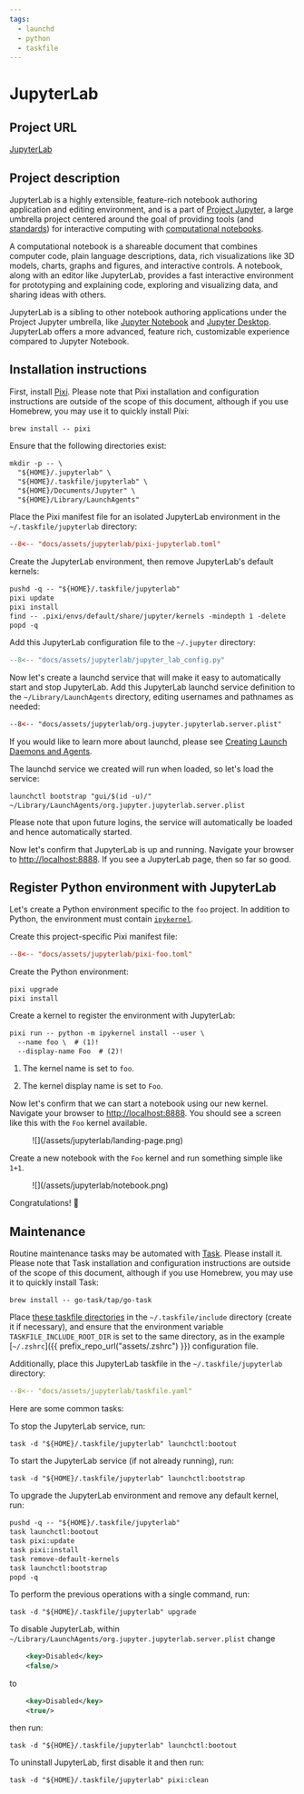 ```yaml
---
tags:
  - launchd
  - python
  - taskfile
---
```


# JupyterLab

## Project URL

[JupyterLab](https://jupyterlab.readthedocs.io/en/latest/index.html)

## Project description

JupyterLab is a highly extensible, feature-rich notebook authoring application and editing
environment, and is a part of [Project Jupyter](https://docs.jupyter.org/en/latest/),
a large umbrella project centered around the goal of providing tools (and
[standards](https://docs.jupyter.org/en/latest/#sub-project-documentation)) for interactive
computing with [computational notebooks](https://docs.jupyter.org/en/latest/#what-is-a-notebook).

A computational notebook is a shareable document that combines computer code, plain language
descriptions, data, rich visualizations like 3D models, charts, graphs and figures, and interactive
controls. A notebook, along with an editor like JupyterLab, provides a fast interactive environment
for prototyping and explaining code, exploring and visualizing data, and sharing ideas with others.

JupyterLab is a sibling to other notebook authoring applications under the Project Jupyter
umbrella, like [Jupyter Notebook](https://jupyter-notebook.readthedocs.io/en/latest/) and [Jupyter
Desktop](https://github.com/jupyterlab/jupyterlab-desktop). JupyterLab offers a more advanced,
feature rich, customizable experience compared to Jupyter Notebook.

## Installation instructions

First, install [Pixi](https://pixi.sh). Please note that Pixi installation and configuration
instructions are outside of the scope of this document, although if you use Homebrew, you may use it
to quickly install Pixi:

``` shell
brew install -- pixi
```

Ensure that the following directories exist:

``` shell
mkdir -p -- \
  "${HOME}/.jupyterlab" \
  "${HOME}/.taskfile/jupyterlab" \
  "${HOME}/Documents/Jupyter" \
  "${HOME}/Library/LaunchAgents"
```

Place the Pixi manifest file for an isolated JupyterLab environment in the `~/.taskfile/jupyterlab`
directory:

``` toml title="pixi.toml"
--8<-- "docs/assets/jupyterlab/pixi-jupyterlab.toml"
```

Create the JupyterLab environment, then remove JupyterLab's default kernels:

``` shell
pushd -q -- "${HOME}/.taskfile/jupyterlab"
pixi update
pixi install
find -- .pixi/envs/default/share/jupyter/kernels -mindepth 1 -delete
popd -q
```

Add this JupyterLab configuration file to the `~/.jupyter` directory:

``` python title="jupyter_lab_config.py"
--8<-- "docs/assets/jupyterlab/jupyter_lab_config.py"
```

Now let's create a launchd service that will make it easy to automatically start and stop
JupyterLab. Add this JupyterLab launchd service definition to the `~/Library/LaunchAgents`
directory, editing usernames and pathnames as needed:

``` xml title="org.jupyter.jupyterlab.server.plist"
--8<-- "docs/assets/jupyterlab/org.jupyter.jupyterlab.server.plist"
```

If you would like to learn more about launchd, please see [Creating Launch Daemons and
Agents](https://developer.apple.com/library/archive/documentation/MacOSX/Conceptual/BPSystemStartup/Chapters/CreatingLaunchdJobs.html).

The launchd service we created will run when loaded, so let's load the service:

``` shell
launchctl bootstrap "gui/$(id -u)/" ~/Library/LaunchAgents/org.jupyter.jupyterlab.server.plist
```

Please note that upon future logins, the service will automatically be loaded and hence
automatically started.

Now let's confirm that JupyterLab is up and running. Navigate your browser to
[http://localhost:8888](http://localhost:8888). If you see a JupyterLab page, then so far so good.

## Register Python environment with JupyterLab

Let's create a Python environment specific to the `foo` project. In addition to Python, the
environment must contain [`ipykernel`](https://ipykernel.readthedocs.io).

Create this project-specific Pixi manifest file:

``` toml title="pixi.toml"
--8<-- "docs/assets/jupyterlab/pixi-foo.toml"
```

Create the Python environment:

``` shell
pixi upgrade
pixi install
```

Create a kernel to register the environment with JupyterLab:

``` { .shell .annotate }
pixi run -- python -m ipykernel install --user \
  --name foo \  # (1)!
  --display-name Foo  # (2)!
```

1. The kernel name is set to `foo`.

2. The kernel display name is set to `Foo`.

Now let's confirm that we can start a notebook using our new kernel. Navigate your browser to
[http://localhost:8888](http://localhost:8888). You should see a screen like this with the `Foo`
kernel available.

<figure markdown>
  ![](/assets/jupyterlab/landing-page.png)
</figure>

Create a new notebook with the `Foo` kernel and run something simple like `1+1`.

<figure markdown>
  ![](/assets/jupyterlab/notebook.png)
</figure>

Congratulations! 🥳

## Maintenance

Routine maintenance tasks may be automated with [Task](https://taskfile.dev). Please install it.
Please note that Task installation and configuration instructions are outside of the scope of this
document, although if you use Homebrew, you may use it to quickly install Task:

``` shell
brew install -- go-task/tap/go-task
```

Place [these taskfile directories](https://github.com/manselmi/taskfile-library/tree/main/include)
in the `~/.taskfile/include` directory (create it if necessary), and ensure that the environment
variable `TASKFILE_INCLUDE_ROOT_DIR` is set to the same directory, as in the example
[`~/.zshrc`]({{ prefix_repo_url("assets/.zshrc") }}) configuration file.

Additionally, place this JupyterLab taskfile in the `~/.taskfile/jupyterlab` directory:

``` yaml title="taskfile.yaml"
--8<-- "docs/assets/jupyterlab/taskfile.yaml"
```

Here are some common tasks:

To stop the JupyterLab service, run:

``` shell
task -d "${HOME}/.taskfile/jupyterlab" launchctl:bootout
```

To start the JupyterLab service (if not already running), run:

``` shell
task -d "${HOME}/.taskfile/jupyterlab" launchctl:bootstrap
```

To upgrade the JupyterLab environment and remove any default kernel, run:

``` shell
pushd -q -- "${HOME}/.taskfile/jupyterlab"
task launchctl:bootout
task pixi:update
task pixi:install
task remove-default-kernels
task launchctl:bootstrap
popd -q
```

To perform the previous operations with a single command, run:

``` shell
task -d "${HOME}/.taskfile/jupyterlab" upgrade
```

To disable JupyterLab, within `~/Library/LaunchAgents/org.jupyter.jupyterlab.server.plist` change

``` xml
	<key>Disabled</key>
	<false/>
```

to

``` xml
	<key>Disabled</key>
	<true/>
```

then run:

``` shell
task -d "${HOME}/.taskfile/jupyterlab" launchctl:bootout
```

To uninstall JupyterLab, first disable it and then run:

``` shell
task -d "${HOME}/.taskfile/jupyterlab" pixi:clean
```


<!-- vim: set ft=markdown : -->
